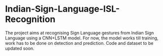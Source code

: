 # Indian-Sign-Language-ISL-Recognition
The project aims at recognising Sign Language gestures from Indian Sign Language using a CNN+LSTM model. For now, the model works till training, work has to be done on detection and prediction.
Code and dataset to be updated soon.
